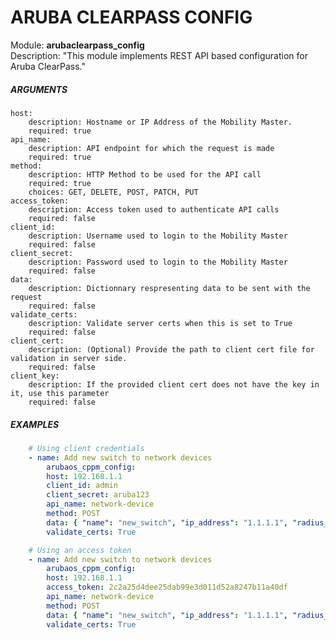 # ARUBA CLEARPASS CONFIG
Module: ****arubaclearpass_config****  
Description: "This module implements REST API based configuration for Aruba ClearPass."

##### ARGUMENTS
    host:
        description: Hostname or IP Address of the Mobility Master.
        required: true
    api_name:
        description: API endpoint for which the request is made
        required: true
    method:
        description: HTTP Method to be used for the API call
        required: true
        choices: GET, DELETE, POST, PATCH, PUT
    access_token:
        description: Access token used to authenticate API calls
        required: false
    client_id:
        description: Username used to login to the Mobility Master
        required: false
    client_secret:
        description: Password used to login to the Mobility Master
        required: false
    data:
        description: Dictionnary respresenting data to be sent with the request
        required: false
    validate_certs:
        description: Validate server certs when this is set to True
        required: false
    client_cert:
        description: (Optional) Provide the path to client cert file for validation in server side.
        required: false 
    client_key:
        description: If the provided client cert does not have the key in it, use this parameter
        required: false
    
##### EXAMPLES
```YAML
    # Using client credentials
    - name: Add new switch to network devices
        arubaos_cppm_config:
        host: 192.168.1.1
        client_id: admin
        client_secret: aruba123
        api_name: network-device
        method: POST
        data: { "name": "new_switch", "ip_address": "1.1.1.1", "radius_secret": "aruba123", "vendor_name": "Aruba" }
        validate_certs: True

    # Using an access token
    - name: Add new switch to network devices
        arubaos_cppm_config:
        host: 192.168.1.1
        access_token: 2c2a25d4dee25dab99e3d011d52a8247b11a40df
        api_name: network-device
        method: POST
        data: { "name": "new_switch", "ip_address": "1.1.1.1", "radius_secret": "aruba123", "vendor_name": "Aruba" }
        validate_certs: True
```
